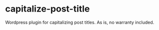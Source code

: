 # capitalize-post-title
 Wordpress plugin for capitalizing post titles.
 As is, no warranty included.
